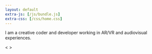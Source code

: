 ```yaml
---
layout: default
extra-js: [/js/bundle.js]
extra-css: [/css/home.css]
---
```


<p id='blurb'>
I am a creative coder and developer working in AR/VR and audiovisual experiences.
</p>

<div class='sketch-control'>
    <span class='sketch-left'>
        <
    </span>
    <span class='sketch-title'></span>
    <span class='sketch-right'>
        >
    </span>
</div>

<div class='sketch-mute'>
    <i class="sketch-mute-button fa fa-volume-off"></i>
</div>
